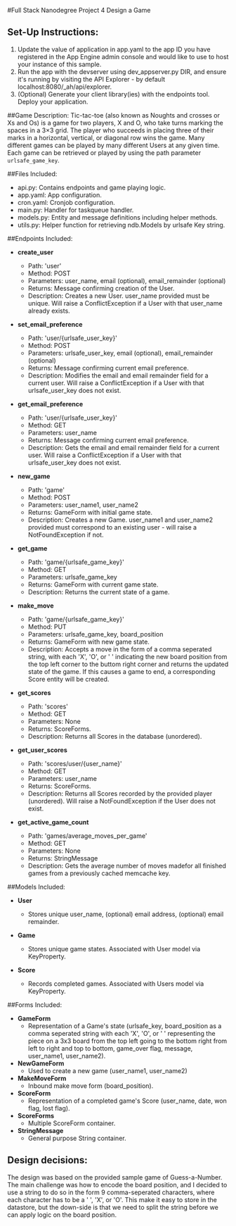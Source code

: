#Full Stack Nanodegree Project 4 Design a Game

## Set-Up Instructions:
1.  Update the value of application in app.yaml to the app ID you have registered
 in the App Engine admin console and would like to use to host your instance of this sample.
1.  Run the app with the devserver using dev_appserver.py DIR, and ensure it's
 running by visiting the API Explorer - by default localhost:8080/_ah/api/explorer.
1.  (Optional) Generate your client library(ies) with the endpoints tool.
 Deploy your application.
 
 
 
##Game Description:
Tic-tac-toe (also known as Noughts and crosses or Xs and Os) is a game for two players, X and O, who take turns marking the spaces in a 3×3 grid. The player who succeeds in placing three of their marks in a horizontal, vertical, or diagonal row wins the game.
Many different games can be played by many different Users at any
given time. Each game can be retrieved or played by using the path parameter
`urlsafe_game_key`.

##Files Included:
 - api.py: Contains endpoints and game playing logic.
 - app.yaml: App configuration.
 - cron.yaml: Cronjob configuration.
 - main.py: Handler for taskqueue handler.
 - models.py: Entity and message definitions including helper methods.
 - utils.py: Helper function for retrieving ndb.Models by urlsafe Key string.

##Endpoints Included:
 - **create_user**
    - Path: 'user'
    - Method: POST
    - Parameters: user_name, email (optional), email_remainder (optional)
    - Returns: Message confirming creation of the User.
    - Description: Creates a new User. user_name provided must be unique. Will 
    raise a ConflictException if a User with that user_name already exists.

  - **set_email_preference**
    - Path: 'user/{urlsafe_user_key}'
    - Method: POST
    - Parameters: urlsafe_user_key, email (optional), email_remainder (optional)
    - Returns: Message confirming current email preference.
    - Description: Modifies the email and email remainder field for a current user. Will 
    raise a ConflictException if a User with that urlsafe_user_key does not exist.

  - **get_email_preference**
    - Path: 'user/{urlsafe_user_key}'
    - Method: GET
    - Parameters: user_name
    - Returns: Message confirming current email preference.
    - Description: Gets the email and email remainder field for a current user. Will 
    raise a ConflictException if a User with that urlsafe_user_key does not exist.
    
 - **new_game**
    - Path: 'game'
    - Method: POST
    - Parameters: user_name1, user_name2
    - Returns: GameForm with initial game state.
    - Description: Creates a new Game. user_name1 and user_name2 provided must correspond to an
    existing user - will raise a NotFoundException if not. 
     
 - **get_game**
    - Path: 'game/{urlsafe_game_key}'
    - Method: GET
    - Parameters: urlsafe_game_key
    - Returns: GameForm with current game state.
    - Description: Returns the current state of a game.
    
 - **make_move**
    - Path: 'game/{urlsafe_game_key}'
    - Method: PUT
    - Parameters: urlsafe_game_key, board_position
    - Returns: GameForm with new game state.
    - Description: Accepts a move in the form of a comma seperated string, with each 'X', 'O', or ' ' indicating the new board position from the top left corner to the buttom right corner and returns the updated state of the game.
    If this causes a game to end, a corresponding Score entity will be created.
    
 - **get_scores**
    - Path: 'scores'
    - Method: GET
    - Parameters: None
    - Returns: ScoreForms.
    - Description: Returns all Scores in the database (unordered).
    
 - **get_user_scores**
    - Path: 'scores/user/{user_name}'
    - Method: GET
    - Parameters: user_name
    - Returns: ScoreForms. 
    - Description: Returns all Scores recorded by the provided player (unordered).
    Will raise a NotFoundException if the User does not exist.
    
 - **get_active_game_count**
    - Path: 'games/average_moves_per_game'
    - Method: GET
    - Parameters: None
    - Returns: StringMessage
    - Description: Gets the average number of moves madefor all finished games from a previously cached memcache key.

##Models Included:
 - **User**
    - Stores unique user_name, (optional) email address, (optional) email remainder.
    
 - **Game**
    - Stores unique game states. Associated with User model via KeyProperty.
    
 - **Score**
    - Records completed games. Associated with Users model via KeyProperty.
    
##Forms Included:
 - **GameForm**
    - Representation of a Game's state (urlsafe_key, board_position as a comma seperated string with each 'X', 'O', or ' ' representing the piece on a 3x3 board from the top left going to the bottom right from left to right and top to bottom,
    game_over flag, message, user_name1, user_name2).
 - **NewGameForm**
    - Used to create a new game (user_name1, user_name2)
 - **MakeMoveForm**
    - Inbound make move form (board_position).
 - **ScoreForm**
    - Representation of a completed game's Score (user_name, date, won flag, lost flag).
 - **ScoreForms**
    - Multiple ScoreForm container.
 - **StringMessage**
    - General purpose String container.    

## Design decisions:
The design was based on the provided sample game of Guess-a-Number. The main challenge was how to encode the board position, and I decided to use a string to do so in the form 9 comma-seperated characters, where each character has to be a ' ', 'X', or 'O'. This make it easy to store in the datastore, but the down-side is that we need to split the string before we can apply logic on the board position. 